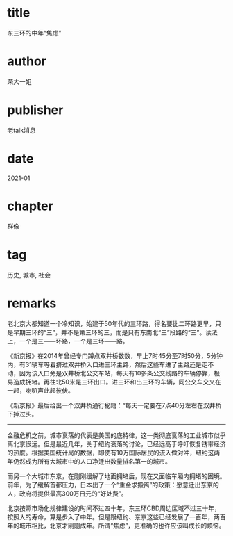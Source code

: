 # title
东三环的中年“焦虑”

# author
荣大一姐

# publisher
老talk消息

# date
2021-01

# chapter
群像

# tag
历史, 城市, 社会

# remarks

老北京大都知道一个冷知识，始建于50年代的三环路，得名要比二环路更早，只是早期三环的“三”，并不是第三环的三，而是只有东南北“三”段路的“三”。读法上，一个是三——环路，一个是三环——路。


《新京报》在2014年曾经专门蹲点双井桥数数，早上7时45分至7时50分，5分钟内，有31辆车等着挤过双井桥入口进三环主路，然后这些车进了主路还是走不动，因为该入口旁是双井桥北公交车站，每天有10多条公交线路的车辆停靠，极易造成拥堵。再往北50米是三环出口。进三环和出三环的车辆，同公交车交叉在一起，喇叭声此起彼伏。



《新京报》最后给出一个双井桥通行秘籍：“每天一定要在7点40分左右在双井桥下掉过头。

---

金融危机之前，城市衰落的代表是美国的底特律，这一类彻底衰落的工业城市似乎离北京很远。但是最近几年，关于纽约衰落的讨论，已经远高于呼吁恢复锈带经济的热度。根据美国统计局的数据，即使有10万国际居民的流入做对冲，纽约这两年仍然成为所有大城市中的人口净迁出数量排名第一的城市。



而另一个大城市东京，在刚刚缓解了地面拥堵后，现在又面临车厢内拥堵的困境。前年，为了缓解首都压力，日本出了一个“重金求搬离”的政策：愿意迁出东京的人，政府将提供最高300万日元的“好处费”。



北京按照市场化规律建设的时间不过四十年，东三环CBD周边区域不过三十年，按照人的寿命，算是步入了中年。但是跟纽约、东京这些已经发展了一百年，两百年的城市相比，北京才刚刚成年。所谓“焦虑”，更准确的也许应该叫成长的烦恼。